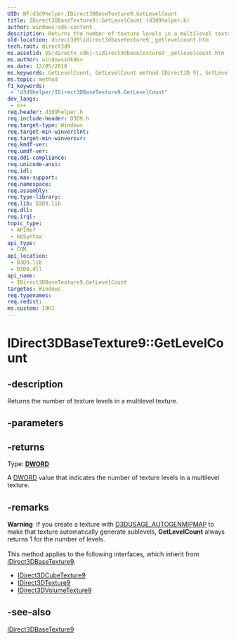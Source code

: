```yaml
---
UID: NF:d3d9helper.IDirect3DBaseTexture9.GetLevelCount
title: IDirect3DBaseTexture9::GetLevelCount (d3d9helper.h)
author: windows-sdk-content
description: Returns the number of texture levels in a multilevel texture.
old-location: direct3d9\idirect3dbasetexture9__getlevelcount.htm
tech.root: direct3d9
ms.assetid: VS|directx_sdk|~\idirect3dbasetexture9__getlevelcount.htm
ms.author: windowssdkdev
ms.date: 12/05/2018
ms.keywords: GetLevelCount, GetLevelCount method [Direct3D 9], GetLevelCount method [Direct3D 9],IDirect3DBaseTexture9 interface, IDirect3DBaseTexture9 interface [Direct3D 9],GetLevelCount method, IDirect3DBaseTexture9.GetLevelCount, IDirect3DBaseTexture9::GetLevelCount, d1e2b647-f3f4-ac84-e24e-feeb8e0c6bf8, d3d9helper/IDirect3DBaseTexture9::GetLevelCount, direct3d9.idirect3dbasetexture9__getlevelcount
ms.topic: method
f1_keywords: 
 - "d3d9helper/IDirect3DBaseTexture9.GetLevelCount"
dev_langs:
 - c++
req.header: d3d9helper.h
req.include-header: D3D9.h
req.target-type: Windows
req.target-min-winverclnt: 
req.target-min-winversvr: 
req.kmdf-ver: 
req.umdf-ver: 
req.ddi-compliance: 
req.unicode-ansi: 
req.idl: 
req.max-support: 
req.namespace: 
req.assembly: 
req.type-library: 
req.lib: D3D9.lib
req.dll: 
req.irql: 
topic_type:
 - APIRef
 - kbSyntax
api_type:
 - COM
api_location:
 - D3D9.lib
 - D3D9.dll
api_name:
 - IDirect3DBaseTexture9.GetLevelCount
targetos: Windows
req.typenames: 
req.redist: 
ms.custom: 19H1
---
```


# IDirect3DBaseTexture9::GetLevelCount


## -description


Returns the number of texture levels in a multilevel texture.


## -parameters






## -returns



Type: <b><a href="https://docs.microsoft.com/windows/desktop/WinProg/windows-data-types">DWORD</a></b>

A <a href="https://docs.microsoft.com/windows/desktop/WinProg/windows-data-types">DWORD</a> value that indicates the number of texture levels in a multilevel texture.




## -remarks



<div class="alert"><b>Warning</b>  If you create a texture with <a href="https://docs.microsoft.com/windows/desktop/direct3d9/d3dusage">D3DUSAGE_AUTOGENMIPMAP</a> to make that texture automatically generate sublevels, <b>GetLevelCount</b> always returns 1 for the number of levels.</div>
<div> </div>
This method applies to the following interfaces, which inherit from <a href="https://docs.microsoft.com/windows/desktop/api/d3d9helper/nn-d3d9helper-idirect3dbasetexture9">IDirect3DBaseTexture9</a>.

<ul>
<li>
<a href="https://docs.microsoft.com/windows/desktop/api/d3d9helper/nn-d3d9helper-idirect3dcubetexture9">IDirect3DCubeTexture9</a>
</li>
<li>
<a href="https://docs.microsoft.com/windows/desktop/api/d3d9helper/nn-d3d9helper-idirect3dtexture9">IDirect3DTexture9</a>
</li>
<li>
<a href="https://docs.microsoft.com/windows/desktop/api/d3d9helper/nn-d3d9helper-idirect3dvolumetexture9">IDirect3DVolumeTexture9</a>
</li>
</ul>



## -see-also




<a href="https://docs.microsoft.com/windows/desktop/api/d3d9helper/nn-d3d9helper-idirect3dbasetexture9">IDirect3DBaseTexture9</a>
 

 

